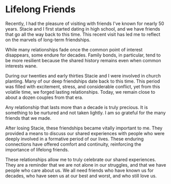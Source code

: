 # Lifelong Friends

Recently, I had the pleasure of visiting with friends I've known for nearly 50 years. Stacie and I first started dating
in high school, and we have friends that go all the way back to this time.  This recent visit has led me to reflect on
the marvels of long-term friendships.

While many relationships fade once the common point of interest disappears, some endure for decades. Family bonds, in
particular, tend to be more resilient because the shared history remains even when common interests wane.

During our twenties and early thirties Stacie and I were involved in church planting.  Many of our deep friendships date
back to this time. This period was filled with excitement, stress, and considerable conflict, yet from this volatile
time, we forged lasting relationships. Today, we remain close to about a dozen couples from that era.

Any relationship that lasts more than a decade is truly precious. It is something to be nurtured and not taken lightly. I
am so grateful for the many friends that we made.

After losing Stacie, these friendships became vitally important to me. They provided a means to discuss our shared
experiences with people who were deeply involved in a formative period of our lives. These enduring connections have
offered comfort and continuity, reinforcing the importance of lifelong friends.

These relationships allow me to truly celebrate our shared experiences. They are a reminder that we are not alone in our
struggles, and that we have people who care about us. We all need friends who have known us for decades, who have seen
us at our best and worst, and who still love us.
